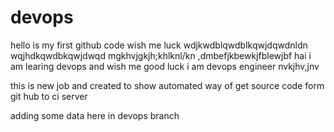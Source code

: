 # devops
hello is my first github code wish me luck
wdjkwdblqwdblkqwjdqwdnldn
wqjhdkqwdbkqwjdwqd
mgkhvjgkjh;khlknl/kn
,dmbefjkbewkjfblewjbf
hai i am learing devops and wish me good luck
i am devops engineer
nvkjhv,jnv  


this is new job and created to show automated way of get source code form git hub to ci server

adding some data here in devops branch
